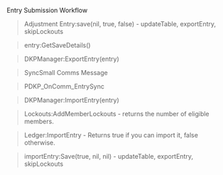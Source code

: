 Entry Submission Workflow

> Adjustment Entry:save(nil, true, false) - updateTable, exportEntry, skipLockouts

> entry:GetSaveDetails()

> DKPManager:ExportEntry(entry)

> SyncSmall Comms Message

> PDKP_OnComm_EntrySync

> DKPManager:ImportEntry(entry)

> Lockouts:AddMemberLockouts - returns the number of eligible members.

> Ledger:ImportEntry - Returns true if you can import it, false otherwise.

> importEntry:Save(true, nil, nil) - updateTable, exportEntry, skipLockouts